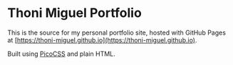 # Thoni Miguel Portfolio

This is the source for my personal portfolio site, hosted with GitHub Pages at [https://thoni-miguel.github.io](https://thoni-miguel.github.io).

Built using [PicoCSS](https://picocss.com) and plain HTML.
